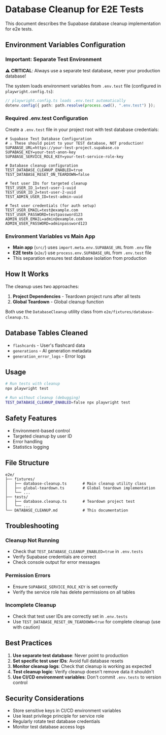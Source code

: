 # Database Cleanup for E2E Tests

This document describes the Supabase database cleanup implementation for e2e tests.

## Environment Variables Configuration

### Important: Separate Test Environment

⚠️ **CRITICAL**: Always use a separate test database, never your production database!

The system loads environment variables from `.env.test` file (configured in `playwright.config.ts`):

```typescript
// playwright.config.ts loads .env.test automatically
dotenv.config({ path: path.resolve(process.cwd(), ".env.test") });
```

### Required .env.test Configuration

Create a `.env.test` file in your project root with test database credentials:

```env
# Supabase Test Database Configuration
# ⚠️ These should point to your TEST database, NOT production!
SUPABASE_URL=https://your-test-project.supabase.co
SUPABASE_KEY=your-test-anon-key
SUPABASE_SERVICE_ROLE_KEY=your-test-service-role-key

# Database cleanup configuration
TEST_DATABASE_CLEANUP_ENABLED=true
TEST_DATABASE_RESET_ON_TEARDOWN=false

# Test user IDs for targeted cleanup
TEST_USER_ID_1=test-user-1-uuid
TEST_USER_ID_2=test-user-2-uuid
TEST_ADMIN_USER_ID=test-admin-uuid

# Test user credentials (for auth setup)
TEST_USER_EMAIL=test@example.com
TEST_USER_PASSWORD=testpassword123
ADMIN_USER_EMAIL=admin@example.com
ADMIN_USER_PASSWORD=adminpassword123
```

### Environment Variables vs Main App

- **Main app** (`src/`) uses `import.meta.env.SUPABASE_URL` from `.env` file
- **E2E tests** (`e2e/`) use `process.env.SUPABASE_URL` from `.env.test` file
- This separation ensures test database isolation from production

## How It Works

The cleanup uses two approaches:

1. **Project Dependencies** - Teardown project runs after all tests
2. **Global Teardown** - Global cleanup function

Both use the `DatabaseCleanup` utility class from `e2e/fixtures/database-cleanup.ts`.

## Database Tables Cleaned

- `flashcards` - User's flashcard data
- `generations` - AI generation metadata
- `generation_error_logs` - Error logs

## Usage

```bash
# Run tests with cleanup
npx playwright test

# Run without cleanup (debugging)
TEST_DATABASE_CLEANUP_ENABLED=false npx playwright test
```

## Safety Features

- Environment-based control
- Targeted cleanup by user ID
- Error handling
- Statistics logging

## File Structure

```
e2e/
├── fixtures/
│   ├── database-cleanup.ts       # Main cleanup utility class
│   ├── global-teardown.ts        # Global teardown implementation
│   └── ...
├── tests/
│   ├── database.cleanup.ts       # Teardown project test
│   └── ...
└── DATABASE_CLEANUP.md           # This documentation
```

## Troubleshooting

### Cleanup Not Running

- Check that `TEST_DATABASE_CLEANUP_ENABLED=true` in `.env.tests`
- Verify Supabase credentials are correct
- Check console output for error messages

### Permission Errors

- Ensure `SUPABASE_SERVICE_ROLE_KEY` is set correctly
- Verify the service role has delete permissions on all tables

### Incomplete Cleanup

- Check that test user IDs are correctly set in `.env.tests`
- Use `TEST_DATABASE_RESET_ON_TEARDOWN=true` for complete cleanup (use with caution)

## Best Practices

1. **Use separate test database**: Never point to production
2. **Set specific test user IDs**: Avoid full database resets
3. **Monitor cleanup logs**: Check that cleanup is working as expected
4. **Test cleanup logic**: Verify cleanup doesn't remove data it shouldn't
5. **Use CI/CD environment variables**: Don't commit `.env.tests` to version control

## Security Considerations

- Store sensitive keys in CI/CD environment variables
- Use least privilege principle for service role
- Regularly rotate test database credentials
- Monitor test database access logs
